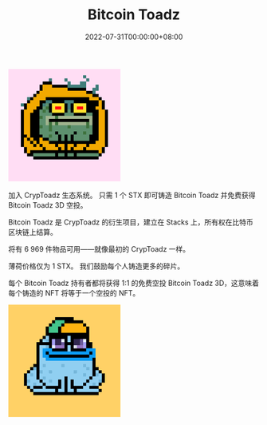 ﻿---
title: "Bitcoin Toadz"
description: "Bitcoin Toadz is a derivative project of CrypToadz built on Stacks, with ownership settled on the Bitcoin blockchain. Mint your Toad for 1STX & get free airdrop"
date: 2022-07-31T00:00:00+08:00
lastmod: 2022-07-31T00:00:00+08:00
draft: false
authors: ["Metabd"]
featuredImage: "bitcoin-toadz.png"
tags: ["Collectibles","Bitcoin Toadz"]
categories: ["nfts"]
nfts: ["Collectibles"]
blockchain: "Stacks"
website: "https://bitcointoadz.com/?utm_source=DappRadar&utm_medium=deeplink&utm_campaign=visit-website"
twitter: "https://twitter.com/BitcoinToadz"
discord: "https://discord.com/invite/qZAH7Tyq7K"
telegram: ""
github: ""
youtube: ""
twitch: ""
facebook: ""
instagram: ""
reddit: ""
medium: ""
steam: ""
gitbook: ""
googleplay: ""
appstore: ""
status: "Live"
weight: 
lightgallery: true
toc: true
pinned: false
recommend: false
recommend1: false

---

![djsin](djsin.png)

<p>加入 CrypToadz 生态系统。 只需 1 个 STX 即可铸造 Bitcoin Toadz 并免费获得 Bitcoin Toadz 3D 空投。</p><p>Bitcoin Toadz 是 CrypToadz 的衍生项目，建立在 Stacks 上，所有权在比特币区块链上结算。</p><p> 将有 6 969 件物品可用——就像最初的 CrypToadz 一样。</p><p>薄荷价格仅为 1 STX。 我们鼓励每个人铸造更多的碎片。</p><p>每个 Bitcoin Toadz 持有者都将获得 1:1 的免费空投 Bitcoin Toadz 3D，这意味着每个铸造的 NFT 将等于一个空投的 NFT。</p>



![下载](下载.png)